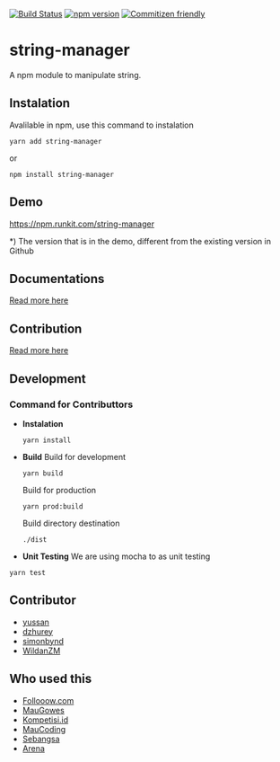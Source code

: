 [![Build Status](https://travis-ci.org/yussan/string-manager-npm.svg?branch=master&status=passed)](https://travis-ci.org/github/yussan/string-manager-npm)
[![npm version](https://img.shields.io/npm/v/string-manager.svg?style=flat-square)](https://www.npmjs.com/package/string-manager)
[![Commitizen friendly](https://img.shields.io/badge/commitizen-friendly-brightgreen.svg)](http://commitizen.github.io/cz-cli/)

# string-manager

A npm module to manipulate string.

## Instalation

Avalilable in npm, use this command to instalation

```
yarn add string-manager
```

or

```
npm install string-manager
```

## Demo

https://npm.runkit.com/string-manager

\*) The version that is in the demo, different from the existing version in Github

## Documentations

[Read more here](https://github.com/yussan/npm-string-manager/blob/master/docs/modules.md)

## Contribution

[Read more here](./CONTRIBUTING.md)

## Development

### Command for Contributtors

- **Instalation**

  ```
  yarn install
  ```

- **Build**
  Build for development

  ```
  yarn build
  ```

  Build for production

  ```
  yarn prod:build
  ```

  Build directory destination

  ```
  ./dist
  ```

- **Unit Testing**
  We are using mocha to as unit testing

```
yarn test
```

## Contributor

- [yussan](https://github.com/yussan)
- [dzhurey](https://github.com/dzhurey)
- [simonbynd](https://github.com/simonbynd)
- [WildanZM](https://github.com/zmwildan)

## Who used this

- [Follooow.com](https://follooow.com)
- [MauGowes](https://maugowes.com)
- [Kompetisi.id](https://kompetisi.id)
- [MauCoding](https://maucoding.com)
- [Sebangsa](https://sebangsa.com)
- [Arena](https://arena.id)
